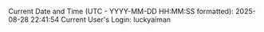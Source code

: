 Current Date and Time (UTC - YYYY-MM-DD HH:MM:SS formatted): 2025-08-28 22:41:54
Current User's Login: luckyaiman
